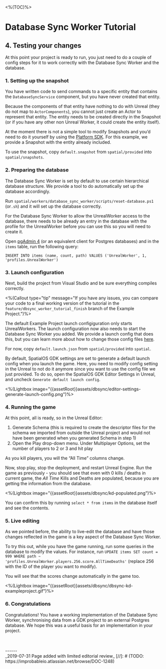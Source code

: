 <%(TOC)%>

# Database Sync Worker Tutorial

## 4. Testing your changes

At this point your project is ready to run, you just need to do a couple of config steps for it to work correctly with the Database Sync Worker and the database.

### 1. Setting up the snapshot

You have written code to send commands to a specific entity that contains the `DatabaseSyncService` component, but you have never created that entity.

Because the components of that entity have nothing to do with Unreal (they do not map to `ActorComponents`), you cannot just create an Actor to represent that entity. The entity needs to be created directly in the Snapshot (or if you have any other non Unreal Worker, it could create the entity itself).

At the moment there is not a simple tool to modify Snapshots and you’d need to do it yourself by using the [Platform SDK](https://docs.improbable.io/reference/latest/platform-sdk/introduction). For this example, we provide a Snapshot with the entity already included.

To use the snapshot, copy `default.snapshot` from `spatial/provided` into `spatial/snapshots`.

### 2. Preparing the database

The Database Sync Worker is set by default to use certain hierarchical database structure. We provide a tool to do automatically set up the database accordingly.

Run `spatial/workers/database_sync_worker/scripts/reset-database.ps1` (or`.sh`) and it will set up the database correctly.

For the Database Sync Worker to allow the UnrealWorker access to the database, there needs to be already an entry in the database with the profile for the UnrealWorker before you can use this so you will need to create it.

Open [pgAdmin 4](https://www.pgadmin.org/) (or an equivalent client for Postgres databases)  and in the `items` table, run the following query:

```
INSERT INTO items (name, count, path) VALUES ('UnrealWorker', 1, 'profiles.UnrealWorker')
```

### 3. Launch configuration

Next, build the project from Visual Studio and be sure everything compiles correctly.

<%(Callout type="tip" message="If you have any issues, you can compare your code to a final working version of the tutorial in the `feature/dbsync_worker_tutorial_finish` branch of the Example Project.")%>

The default Example Project launch configiguration only starts UnrealWorkers. The launch configuration now also needs to start the Database Sync Worker you added. We provide a launch config that does this, but you can learn more about how to change those config files [here](https://docs.improbable.io/reference/latest/shared/project-layout/launch-config#launch-configuration-file).

For now, copy `default.launch.json` from `spatial/provided` into `spatial`.

By default, SpatialOS GDK settings are set to generate a default launch config when you launch the game. Here, you need to modify config setting in the Unreal to not do it anymore since you want to use the config file we just provided. To do so, open the SpatialOS GDK Editor Settings in Unreal, and uncheck `Generate default launch config`.

<%(Lightbox image="{{assetRoot}}assets/dbsync/editor-settings-generate-launch-config.png")%>

### 4. Running the game

At this point, all is ready, so in the Unreal Editor:
1. Generate Schema (this is required to create the descriptor files for the schema we imported from outside the Unreal project and would not have been generated when you generated Schema in step 1)
2. Open the Play drop-down menu. Under Multiplayer Options, set the number of players to 2 or 3 and hit play

As you kill players, you will the “All Time” columns change.

Now, stop play, stop the deployment, and restart Unreal Engine. Run the game as previously - you should see that even with 0 kills / deaths in current game, the *All Time* Kills and Deaths are populated, because you are getting the information from the database.

<%(Lightbox image="{{assetRoot}}assets/dbsync/kd-populated.png")%>

You can confirm this by running `select * from items` in the database itself and see the contents.

### 5. Live editing

As we pointed before, the ability to live-edit the database and have those changes reflected in the game is a key aspect of the Database Sync Worker.

To try this out, while you have the game running, run some queries in the database to modify the values. For instance, run
`UPDATE items SET count = 999 WHERE path ~ 'profiles.UnrealWorker.players.256.score.AllTimeDeaths'` (replace 256 with the ID of the player you want to modify).

You will see that the scores change automatically in the game too.

<%(Lightbox image="{{assetRoot}}assets/dbsync/dbsync-kd-exampleproject.gif")%>

### 6. Congratulations

Congratulations! You have a working implementation of the Database Sync Worker, synchronising data from a GDK project to an external Postgres database. We hope this was a useful basis for an implementation in your project.

<br/>
<br/>------<br/>
_2019-07-31 Page added with limited editorial review_
[//]: # (TODO: https://improbableio.atlassian.net/browse/DOC-1248)

